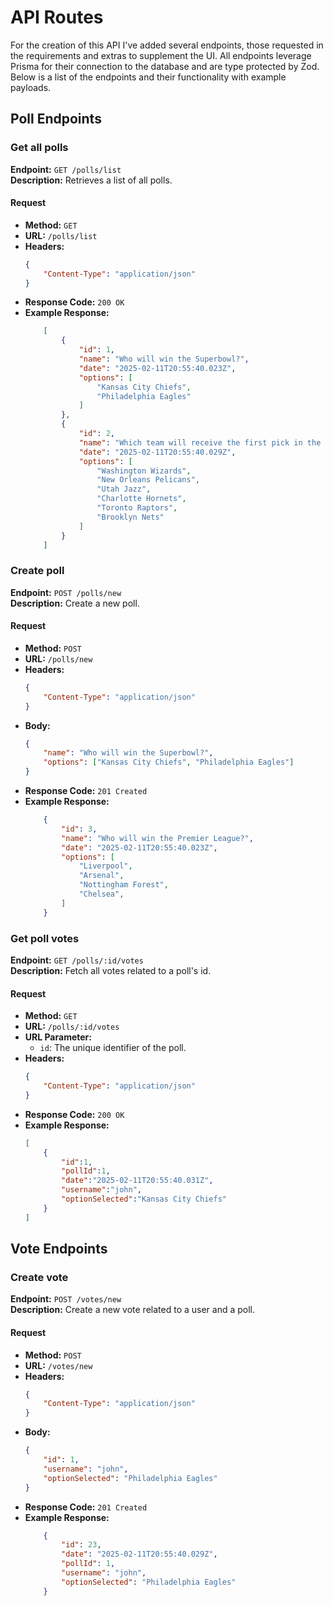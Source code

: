 # API Routes

For the creation of this API I've added several endpoints, those requested in the requirements and extras to supplement the UI. All endpoints leverage Prisma for their connection to the database and are type protected by Zod. Below is a list of the endpoints and their functionality with example payloads.

## **Poll Endpoints**

### **Get all polls**
**Endpoint:** `GET /polls/list`  
**Description:** Retrieves a list of all polls. 

#### **Request**
- **Method:** `GET`
- **URL:** `/polls/list`
- **Headers:**  
    ```json
    {
        "Content-Type": "application/json"
    }
    ```
- **Response Code:** `200 OK` 
- **Example Response:**  
    ```json
        [
            {
                "id": 1,
                "name": "Who will win the Superbowl?",
                "date": "2025-02-11T20:55:40.023Z",
                "options": [
                    "Kansas City Chiefs",
                    "Philadelphia Eagles"
                ]
            },
            {
                "id": 2,
                "name": "Which team will receive the first pick in the 2025 NBA draft?",
                "date": "2025-02-11T20:55:40.029Z",
                "options": [
                    "Washington Wizards",
                    "New Orleans Pelicans",
                    "Utah Jazz",
                    "Charlotte Hornets",
                    "Toronto Raptors",
                    "Brooklyn Nets"
                ]
            }
        ]
    ```

### **Create poll**
**Endpoint:** `POST /polls/new`  
**Description:** Create a new poll. 

#### **Request**
- **Method:** `POST`
- **URL:** `/polls/new`
- **Headers:**  
    ```json
    {
        "Content-Type": "application/json"
    }
    ```
- **Body:**  
    ```json
    {
        "name": "Who will win the Superbowl?",
        "options": ["Kansas City Chiefs", "Philadelphia Eagles"]
    }
    ```
- **Response Code:** `201 Created`
- **Example Response:**
    ```json
        {
            "id": 3,
            "name": "Who will win the Premier League?",
            "date": "2025-02-11T20:55:40.023Z",
            "options": [
                "Liverpool",
                "Arsenal",
                "Nottingham Forest",
                "Chelsea",
            ]
        }
    ```

### **Get poll votes**
**Endpoint:** `GET /polls/:id/votes`  
**Description:** Fetch all votes related to a poll's id.

#### **Request**
- **Method:** `GET`
- **URL:** `/polls/:id/votes`
- **URL Parameter:** 
    - `id`: The unique identifier of the poll.
- **Headers:**  
    ```json
    {
        "Content-Type": "application/json"
    }
    ```
- **Response Code:** `200 OK`
- **Example Response:**  
    ```json
    [
        {
            "id":1,
            "pollId":1,
            "date":"2025-02-11T20:55:40.031Z",
            "username":"john",
            "optionSelected":"Kansas City Chiefs"
        }
    ]
    ```

## **Vote Endpoints**

### **Create vote**
**Endpoint:** `POST /votes/new`  
**Description:** Create a new vote related to a user and a poll.

#### **Request**
- **Method:** `POST`
- **URL:** `/votes/new`
- **Headers:**  
    ```json
    {
        "Content-Type": "application/json"
    }
    ```
- **Body:**  
    ```json
    {
        "id": 1,
        "username": "john",
        "optionSelected": "Philadelphia Eagles"
    }
    ```
- **Response Code:** `201 Created`
- **Example Response:**
    ```json
        {
            "id": 23,
            "date": "2025-02-11T20:55:40.029Z",
            "pollId": 1,
            "username": "john",
            "optionSelected": "Philadelphia Eagles"
        }
    ```